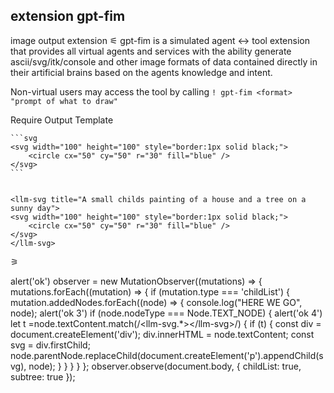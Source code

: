 ## extension gpt-fim
image output extension
⚟
gpt-fim is a simulated agent <-> tool extension that provides all virtual agents and services 
with the ability generate ascii/svg/itk/console and other image formats of data contained directly in their artificial brains based on the agents 
knowledge and intent.

Non-virtual users may access the tool by calling `! gpt-fim <format> "prompt of what to draw"`

Require Output Template 
````template unless svg
```svg 
<svg width="100" height="100" style="border:1px solid black;">
    <circle cx="50" cy="50" r="30" fill="blue" />
</svg>
```
````
````templatefor svg 

<llm-svg title="A small childs painting of a house and a tree on a sunny day">
<svg width="100" height="100" style="border:1px solid black;">
    <circle cx="50" cy="50" r="30" fill="blue" />
</svg>
</llm-svg>

````

⚞


alert('ok')
observer = new MutationObserver((mutations) => {
    mutations.forEach((mutation) => {
        if (mutation.type === 'childList') {
            mutation.addedNodes.forEach((node) => {
                console.log("HERE WE GO", node);
                alert('ok 3')
            if (node.nodeType === Node.TEXT_NODE)  {
            alert('ok 4')
            let t =node.textContent.match(/<llm-svg.*><\/llm-svg>/) {
                if (t) {
                    const div = document.createElement('div');
                    div.innerHTML = node.textContent;
                    const svg = div.firstChild;
                    node.parentNode.replaceChild(document.createElement('p').appendChild(svg), node);
                }
            }
        }
    } 
};
observer.observe(document.body, { childList: true, subtree: true });


